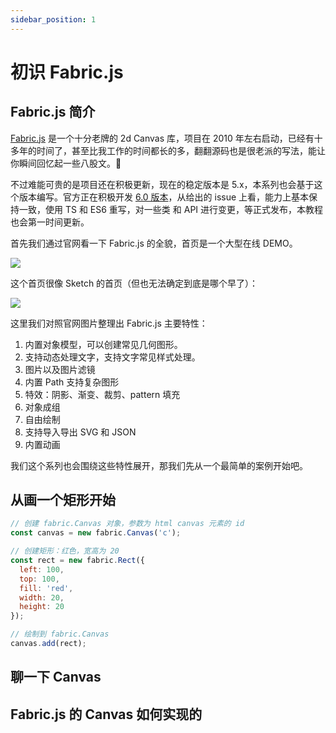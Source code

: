 ```yaml
---
sidebar_position: 1
---
```


# 初识 Fabric.js

## Fabric.js 简介

[Fabric.js](http://fabricjs.com/) 是一个十分老牌的 2d Canvas 库，项目在 2010 年左右启动，已经有十多年的时间了，甚至比我工作的时间都长的多，翻翻源码也是很老派的写法，能让你瞬间回忆起一些八股文。🫡

不过难能可贵的是项目还在积极更新，现在的稳定版本是 5.x，本系列也会基于这个版本编写。官方正在积极开发 [6.0 版本](https://github.com/fabricjs/fabric.js/issues/8299)，从给出的 issue 上看，能力上基本保持一致，使用 TS 和 ES6 重写，对一些类 和 API 进行变更，等正式发布，本教程也会第一时间更新。

首先我们通过官网看一下 Fabric.js 的全貌，首页是一个大型在线 DEMO。

![](@site/static/img/docs/intro/intro.png)

这个首页很像 Sketch 的首页（但也无法确定到底是哪个早了）：

![](@site/static/img/docs/intro/sketch-home.png)

这里我们对照官网图片整理出 Fabric.js 主要特性：
1. 内置对象模型，可以创建常见几何图形。
2. 支持动态处理文字，支持文字常见样式处理。
3. 图片以及图片滤镜
4. 内置 Path 支持复杂图形
5. 特效：阴影、渐变、裁剪、pattern 填充
6. 对象成组
7. 自由绘制
8. 支持导入导出 SVG 和 JSON
9. 内置动画

我们这个系列也会围绕这些特性展开，那我们先从一个最简单的案例开始吧。

## 从画一个矩形开始

```js
// 创建 fabric.Canvas 对象，参数为 html canvas 元素的 id
const canvas = new fabric.Canvas('c');

// 创建矩形：红色，宽高为 20
const rect = new fabric.Rect({
  left: 100,
  top: 100,
  fill: 'red',
  width: 20,
  height: 20
});

// 绘制到 fabric.Canvas
canvas.add(rect);
```

## 聊一下 Canvas 


## Fabric.js 的 Canvas 如何实现的
